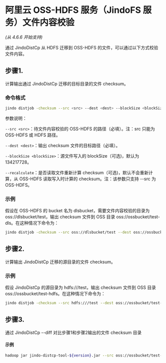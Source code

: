 # 阿里云 OSS-HDFS 服务（JindoFS 服务）文件内容校验
*(从 4.6.6 开始支持)*

通过 JindoDistCp 从 HDFS 迁移到 OSS-HDFS 的文件，可以通过以下方式校验文件内容。

## 步骤1. 
计算输出通过 JindoDistCp 迁移的目标目录的文件 checksum。

### 命令格式
```bash
jindo distjob -checksum --src <src> --dest <dest> --blockSize <blockSize> --recalculate
```
参数说明：

`--src <src>`：待文件内容校验的 OSS-HDFS 的路径（必填）。注：src 只能为 OSS-HDFS 或 HDFS 路径。

`--dest <dest>`：输出 checksum 文件的目标路径（必填）。

`--blockSize <blockSize>`：源文件写入的 blockSize（可选)，默认为 134217728。

`--recalculate`：是否读取文件重新计算 checksum（可选)，默认不会重新计算，从 OSS-HDFS 读取写入时计算的 checksum。注：该参数只支持 --src 为 OSS-HDFS。

### 示例
假设在 OSS-HDFS 的 bucket 名为 dlsbucket，需要文件内容校验的目录为 oss://dlsbucket/test，输出 checksum 文件到 OSS 目录 oss://ossbucket/test-dls。在这种情况下命令为：

```bash
jindo distjob -checksum --src oss://dlsbucket/test --dest oss://ossbucket/test-dls --recalculate
```

## 步骤2.
计算输出 JindoDistCp 迁移的源目录的文件 checksum。

### 示例
假设 JindoDistCp 的源目录为 hdfs:///test，输出 checksum 文件到 OSS 目录 oss://ossbucket/test-hdfs。在这种情况下命令为：

```bash
jindo distjob -checksum --src hdfs:///test --dest oss://ossbucket/test-hdfs
```

## 步骤3.
通过 JindoDistCp --diff 对比步骤1和步骤2输出的文件 checksum 目录

#### 示例
```bash
hadoop jar jindo-distcp-tool-${version}.jar --src oss://ossbucket/test-hdfs --dest oss://ossbucket/test-dls --diff
```